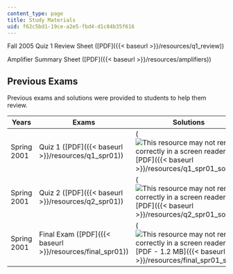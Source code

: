 ```yaml
---
content_type: page
title: Study Materials
uid: f62c5bd1-19ce-a2e5-fbd4-d1c84b35f616
---
```


Fall 2005 Quiz 1 Review Sheet ([PDF]({{< baseurl >}}/resources/q1_review))

Amplifier Summary Sheet ([PDF]({{< baseurl >}}/resources/amplifiers))

Previous Exams
--------------

Previous exams and solutions were provided to students to help them review.

| Years | Exams | Solutions |
| --- | --- | --- |
| Spring 2001 | Quiz 1 ([PDF]({{< baseurl >}}/resources/q1_spr01)) | (![This resource may not render correctly in a screen reader.](/images/inacessible.gif)[PDF]({{< baseurl >}}/resources/q1_spr01_soln)) |
| Spring 2001 | Quiz 2 ([PDF]({{< baseurl >}}/resources/q2_spr01)) | (![This resource may not render correctly in a screen reader.](/images/inacessible.gif)[PDF]({{< baseurl >}}/resources/q2_spr01_soln)) |
| Spring 2001 | Final Exam ([PDF]({{< baseurl >}}/resources/final_spr01)) | (![This resource may not render correctly in a screen reader.](/images/inacessible.gif)[PDF - 1.2 MB]({{< baseurl >}}/resources/final_spr01_soln))